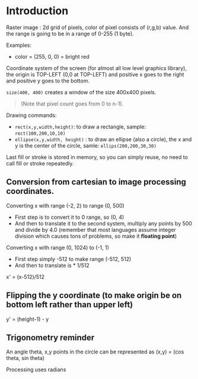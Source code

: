 # Introduction
Raster image : 2d grid of pixels, color of pixel consists of (r,g,b) value. And the range is going to be in a range of 0-255 (1 byte).

Examples:
- color = (255, 0, 0) = bright red

Coordinate system of the screen (for almost all low level graphics library), the origin is TOP-LEFT (0,0 at TOP-LEFT) and positive x goes to the right and positive y goes to the bottom.

`size(400, 400)` creates a window of the size 400x400 pixels.

> (Note that pixel count goes from 0 to n-1).

Drawing commands:
- `rect(x,y,width,height)`:  to draw a rectangle, sample: `rect(100,200,10,10)`
- `ellipse(x,y,width, height)` : to draw an ellipse (also a circle), the x and y is the center of the circle, samle: `ellips(200,200,30,30)`

Last fill or stroke is stored in memory, so you can simply reuse, no need to call fill or stroke repeatedly.

## Conversion from cartesian to image processing coordinates.
Converting x with range (-2, 2) to range (0, 500)
- First step is to convert it to 0 range, so (0, 4)
- And then to translate it to the second system, multiply any points by 500 and divide by 4.0 (remember that most languages assume integer division which causes tons of problems, so make it **floating point**)

Converting x with range (0, 1024) to (-1, 1)
- First step simply -512 to make range (-512, 512)
- And then to translate is  * 1/512

x' = (x-512)/512

## Flipping the y coordinate (to make origin be on bottom left rather than upper left)
y' = (height-1) - y

## Trigonometry reminder
An angle theta, x,y points in the circle can be represented as
(x,y) = (cos theta, sin theta)

Processing uses radians
